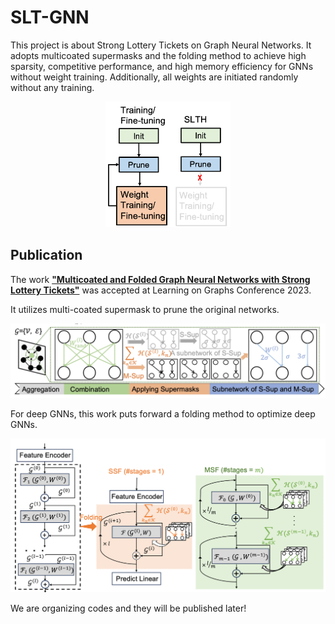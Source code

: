 # SLT-GNN
This project is about Strong Lottery Tickets on Graph Neural Networks. It adopts multicoated supermasks and the folding method to achieve high sparsity, competitive performance, and high memory efficiency for GNNs without weight training. Additionally, all weights are initiated randomly without any training.

<p align="center">
<img width="200" src="Image/SLTH.png">
</p>


## Publication
The work [**"Multicoated and Folded Graph Neural Networks with Strong Lottery Tickets"**](https://openreview.net/forum?id=oLrNolMbO8) was accepted at Learning on Graphs Conference 2023. 

It utilizes multi-coated supermask to prune the original networks.

<p align="center">
<img width="900" src="Image/M-Sup.png">
</p>


For deep GNNs, this work puts forward a folding method to optimize deep GNNs.
<p align="center">
<img width="900" src="Image/Folded.png">
</p>


We are organizing codes and they will be published later!
